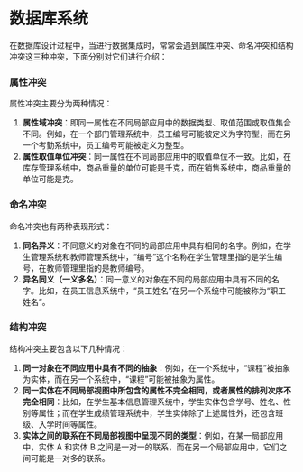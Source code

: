 # 数据库系统
在数据库设计过程中，当进行数据集成时，常常会遇到属性冲突、命名冲突和结构冲突这三种冲突，下面分别对它们进行介绍：

### 属性冲突
属性冲突主要分为两种情况：
1. **属性域冲突**：即同一属性在不同局部应用中的数据类型、取值范围或取值集合不同。例如，在一个部门管理系统中，员工编号可能被定义为字符型，而在另一个考勤系统中，员工编号可能被定义为整型。
2. **属性取值单位冲突**：同一属性在不同局部应用中的取值单位不一致。比如，在库存管理系统中，商品重量的单位可能是千克，而在销售系统中，商品重量的单位可能是克。

### 命名冲突
命名冲突也有两种表现形式：
1. **同名异义**：不同意义的对象在不同的局部应用中具有相同的名字。例如，在学生管理系统和教师管理系统中，“编号”这个名称在学生管理里指的是学生编号，在教师管理里指的是教师编号。
2. **异名同义（一义多名）**：同一意义的对象在不同的局部应用中具有不同的名字。比如，在员工信息系统中，“员工姓名”在另一个系统中可能被称为“职工姓名”。

### 结构冲突
结构冲突主要包含以下几种情况：
1. **同一对象在不同应用中具有不同的抽象**：例如，在一个系统中，“课程”被抽象为实体，而在另一个系统中，“课程”可能被抽象为属性。
2. **同一实体在不同局部视图中所包含的属性不完全相同，或者属性的排列次序不完全相同**：比如，在学生基本信息管理系统中，学生实体包含学号、姓名、性别等属性；而在学生成绩管理系统中，学生实体除了上述属性外，还包含班级、入学时间等属性。
3. **实体之间的联系在不同局部视图中呈现不同的类型**：例如，在某一局部应用中，实体 A 和实体 B 之间是一对一的联系，而在另一个局部应用中，它们之间可能是一对多的联系。
